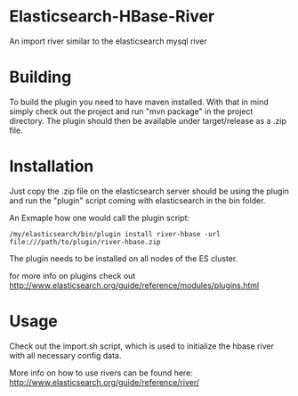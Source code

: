 Elasticsearch-HBase-River
==========================

An import river similar to the elasticsearch mysql river

# Building

To build the plugin you need to have maven installed. With that in mind simply check out the project and run "mvn package" in the project directory. The plugin should then be available under target/release as a .zip file.

# Installation

Just copy the .zip file on the elasticsearch server should be using the plugin and run the "plugin" script coming with elasticsearch in the bin folder.

An Exmaple how one would call the plugin script:

	/my/elasticsearch/bin/plugin install river-hbase -url file:///path/to/plugin/river-hbase.zip

The plugin needs to be installed on all nodes of the ES cluster.

for more info on plugins check out http://www.elasticsearch.org/guide/reference/modules/plugins.html

# Usage

Check out the import.sh script, which is used to initialize the hbase river with all necessary config data.

More info on how to use rivers can be found here: http://www.elasticsearch.org/guide/reference/river/